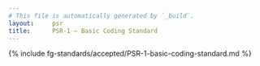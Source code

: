 ```yaml
---
# This file is automatically generated by `_build`.
layout:     psr
title:      PSR-1 — Basic Coding Standard
---
```

{% include fg-standards/accepted/PSR-1-basic-coding-standard.md %}
